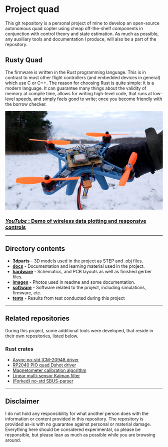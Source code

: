 # Project quad

This git repository is a personal project of mine to develop an open-source autonomous quad copter using cheap off-the-shelf components in conjunction with control theory and state estimation. As much as possible, any auxiliary tools and documentation I produce, will also be a part of the repository.

## Rusty Quad

The firmware is written in the Rust programming language. This is in contrast to most other flight controllers (and embedded devices in general) which use C or C++. The reason for choosing Rust is quite simple: it is a modern language. It can guarantee many things about the validity of memory at compile time, allows for writing high-level code, that runs at low-level speeds, and simply feels good to write; once you become friendly with the borrow checker.


![](images/readme_frontimage_2.jpg)


### [*YouTube* : Demo of wireless data plotting and responsive controls](https://www.youtube.com/watch?v=jQ53PiUz8Us)

---

## Directory contents

- **[3dparts](/3dparts/)** - 3D models used in the project as STEP and .obj files.
- **[docs](/docs/)** - Documentation and learning material used in the project.
- **[hardware](/hardware/)** - Schematics, and PCB layouts as well as finished gerber files.
- **[images](/images/)** - Photos used in readme and some documentation.
- **[software](/software/)** - Software related to the project, including simulations, firmware, etc.
- **[tests](/tests/)** - Results from test conducted during this project

---

## Related repositories

During this project, some additional tools were developed, that reside in their own repositories, listed below.

### Rust crates

- [Async no-std ICM-20948 driver](https://github.com/peterkrull/icm20948-async)
- [RP2040 PIO quad Dshot driver](https://github.com/peterkrull/quad-dshot-pio)
- [Magnetometer calibration algorithm](https://github.com/peterkrull/mag-calibrator-rs)
- [Linear multi-sensor Kalman filter](https://github.com/peterkrull/kalman_filter_rust/)
- [(Forked) no-std SBUS-parser](https://github.com/peterkrull/sbus)


---

## Disclaimer

I do not hold any responsibility for what another person does with the information or content provided in this repository. The repository is provided as-is with no guarantee against personal or material damage. Everything here should be considered experimental, so please be responsible, but please lean as much as possible while you are browsing around.